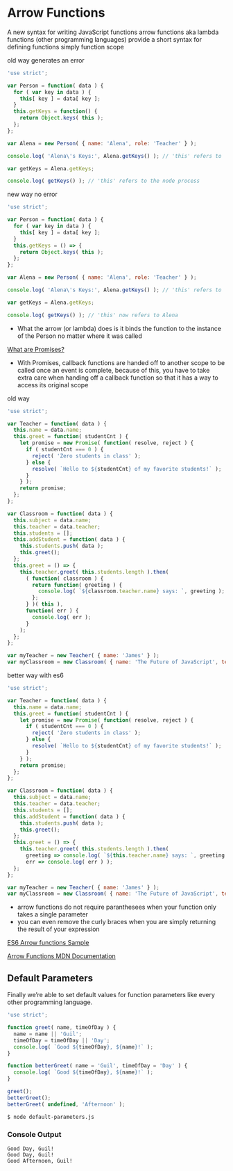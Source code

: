 # Arrow Functions
A new syntax for writing JavaScript functions
arrow functions aka lambda functions (other programming languages)
provide a short syntax for defining functions
simply function scope

old way generates an error

```js
'use strict';

var Person = function( data ) {
  for ( var key in data ) {
    this[ key ] = data[ key ];
  }
  this.getKeys = function() {
    return Object.keys( this );
  };
};

var Alena = new Person( { name: 'Alena', role: 'Teacher' } );

console.log( 'Alena\'s Keys:', Alena.getKeys() ); // 'this' refers to 'Alena' 

var getKeys = Alena.getKeys;

console.log( getKeys() ); // 'this' refers to the node process
```

new way no error

```js
'use strict';

var Person = function( data ) {
  for ( var key in data ) {
    this[ key ] = data[ key ];
  }
  this.getKeys = () => {
    return Object.keys( this );
  };
};

var Alena = new Person( { name: 'Alena', role: 'Teacher' } );

console.log( 'Alena\'s Keys:', Alena.getKeys() ); // 'this' refers to 'Alena' 

var getKeys = Alena.getKeys;

console.log( getKeys() ); // 'this' now refers to Alena
```

* What the arrow (or lambda) does is it binds the function to the instance of the Person no matter where it was called

[What are Promises?](https://developer.mozilla.org/en-US/docs/Web/JavaScript/Reference/Global_Objects/Promise)

* With Promises, callback functions are handed off to another scope to be called once an event is complete, because of this, you have to take extra care when handing off a callback function so that it has a way to access its original scope

old way

```js
'use strict';

var Teacher = function( data ) {
  this.name = data.name;
  this.greet = function( studentCnt ) {
    let promise = new Promise( function( resolve, reject ) {
      if ( studentCnt === 0 ) {
        reject( 'Zero students in class' );
      } else {
        resolve( `Hello to ${studentCnt} of my favorite students!` );
      }
    } );
    return promise;
  };
};

var Classroom = function( data ) {
  this.subject = data.name;
  this.teacher = data.teacher;
  this.students = [];
  this.addStudent = function( data ) {
    this.students.push( data );
    this.greet();
  };
  this.greet = () => {
    this.teacher.greet( this.students.length ).then(
      ( function( classroom ) {
        return function( greeting ) {
          console.log( `${classroom.teacher.name} says: `, greeting );
        };
      } )( this ),
      function( err ) {
        console.log( err );
      }
    );
  };
};

var myTeacher = new Teacher( { name: 'James' } );
var myClassroom = new Classroom( { name: 'The Future of JavaScript', teacher: myTeacher } );
```

better way with es6

```js
'use strict';

var Teacher = function( data ) {
  this.name = data.name;
  this.greet = function( studentCnt ) {
    let promise = new Promise( function( resolve, reject ) {
      if ( studentCnt === 0 ) {
        reject( 'Zero students in class' );
      } else {
        resolve( `Hello to ${studentCnt} of my favorite students!` );
      }
    } );
    return promise;
  };
};

var Classroom = function( data ) {
  this.subject = data.name;
  this.teacher = data.teacher;
  this.students = [];
  this.addStudent = function( data ) {
    this.students.push( data );
    this.greet();
  };
  this.greet = () => {
    this.teacher.greet( this.students.length ).then(
      greeting => console.log( `${this.teacher.name} says: `, greeting ),
      err => console.log( err ) );
  };
};

var myTeacher = new Teacher( { name: 'James' } );
var myClassroom = new Classroom( { name: 'The Future of JavaScript', teacher: myTeacher } );
```

* arrow functions do not require paranthesees when your function only takes a single parameter
* you can even remove the curly braces when you are simply returning the result of your expression

[ES6 Arrow functions Sample](https://googlechrome.github.io/samples/arrows-es6/)

[Arrow Functions MDN Documentation](https://developer.mozilla.org/en-US/docs/Web/JavaScript/Reference/Functions/Arrow_functions)

## Default Parameters
Finally we’re able to set default values for function parameters like every other programming language.

```js
'use strict';

function greet( name, timeOfDay ) {
  name = name || 'Guil';
  timeOfDay = timeOfDay || 'Day';
  console.log( `Good ${timeOfDay}, ${name}!` );
}

function betterGreet( name = 'Guil', timeOfDay = 'Day' ) {
  console.log( `Good ${timeOfDay}, ${name}!` );
}

greet();
betterGreet();
betterGreet( undefined, 'Afternoon' );
```

`$ node default-parameters.js`

### Console Output

```
Good Day, Guil!
Good Day, Guil!
Good Afternoon, Guil!
```
